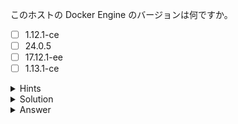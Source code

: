このホストの Docker Engine のバージョンは何ですか。

- [ ] 1.12.1-ce
- [ ] 24.0.5
- [ ] 17.12.1-ee
- [ ] 1.13.1-ce

<details>
  <summary>Hints</summary>

`docker version` コマンドを使用します。

</details>

<details>
  <summary>Solution</summary>

`docker version` コマンドを実行し、Server セクションの Engine の Version を確認します。

</details>

<details>
  <summary>Answer</summary>

24.0.5

</details>
